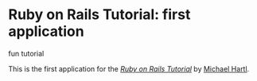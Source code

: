 # Ruby on Rails Tutorial: first application

fun tutorial

This is the first application for the
[*Ruby on Rails Tutorial*](http://railstutorial.org/)
by [Michael Hartl](http://michaelhartl.com).
